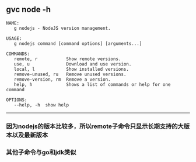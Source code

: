 ## gvc node -h
```shell
NAME:
   g nodejs - NodeJS version management.

USAGE:
   g nodejs command [command options] [arguments...]

COMMANDS:
   remote, r           Show remote versions.
   use, u              Download and use version.
   local, l            Show installed versions.
   remove-unused, ru   Remove unused versions.
   remove-version, rm  Remove a version.
   help, h             Shows a list of commands or help for one command

OPTIONS:
   --help, -h  show help
```

-----------

### 因为nodejs的版本比较多，所以remote子命令只显示长期支持的大版本以及最新版本

### 其他子命令与go和jdk类似
